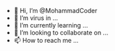 - 👋 Hi, I’m @MohammadCoder
- 👀 I’m virus in ...
- 🌱 I’m currently learning ...
- 💞️ I’m looking to collaborate on ...
- 📫 How to reach me ...

<!---
mohammadqazvini/mohammadqazvini is a ✨ special ✨ repository because its `README.md` (this file) appears on your GitHub profile.
You can click the Preview link to take a look at your changes.
--->
